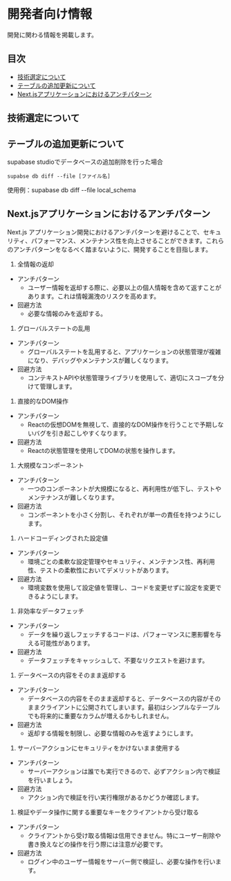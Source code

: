 # 開発者向け情報

開発に関わる情報を掲載します。

## 目次

- [技術選定について](#heading-01)
- [テーブルの追加更新について](#heading-02)
- [Next.jsアプリケーションにおけるアンチパターン](#heading-03)

<h2 id="heading-01">技術選定について</h2>

<h2 id="heading-02">テーブルの追加更新について</h2>
supabase studioでデータベースの追加削除を行った場合

```
supabse db diff --file [ファイル名]
```

使用例：supabase db diff --file local_schema

<h2 id="heading-03">Next.jsアプリケーションにおけるアンチパターン</h2>

Next.js アプリケーション開発におけるアンチパターンを避けることで、セキュリティ、パフォーマンス、メンテナンス性を向上させることができます。これらのアンチパターンをなるべく踏まないように、開発することを目指します。

1. 全情報の返却

- アンチパターン
  - ユーザー情報を返却する際に、必要以上の個人情報を含めて返すことがあります。これは情報漏洩のリスクを高めます。
- 回避方法
  - 必要な情報のみを返却する。

1. グローバルステートの乱用

- アンチパターン
  - グローバルステートを乱用すると、アプリケーションの状態管理が複雑になり、デバッグやメンテナンスが難しくなります。
- 回避方法
  - コンテキストAPIや状態管理ライブラリを使用して、適切にスコープを分けて管理します。

1. 直接的なDOM操作

- アンチパターン
  - Reactの仮想DOMを無視して、直接的なDOM操作を行うことで予期しないバグを引き起こしやすくなります。
- 回避方法
  - Reactの状態管理を使用してDOMの状態を操作します。

1. 大規模なコンポーネント

- アンチパターン
  - 一つのコンポーネントが大規模になると、再利用性が低下し、テストやメンテナンスが難しくなります。
- 回避方法
  - コンポーネントを小さく分割し、それぞれが単一の責任を持つようにします。

1. ハードコーディングされた設定値

- アンチパターン
  - 環境ごとの柔軟な設定管理やセキュリティ、メンテナンス性、再利用性、テストの柔軟性においてデメリットがあります。
- 回避方法
  - 環境変数を使用して設定値を管理し、コードを変更せずに設定を変更できるようにします。

1. 非効率なデータフェッチ

- アンチパターン
  - データを繰り返しフェッチするコードは、パフォーマンスに悪影響を与える可能性があります。
- 回避方法
  - データフェッチをキャッシュして、不要なリクエストを避けます。

1. データベースの内容をそのまま返却する

- アンチパターン
  - データベースの内容をそのまま返却すると、データベースの内容がそのままクライアントに公開されてしまいます。最初はシンプルなテーブルでも将来的に重要なカラムが増えるかもしれません。
- 回避方法
  - 返却する情報を制限し、必要な情報のみを返すようにします。

1. サーバーアクションにセキュリティをかけないまま使用する

- アンチパターン
  - サーバーアクションは誰でも実行できるので、必ずアクション内で検証を行いましょう。
- 回避方法
  - アクション内で検証を行い実行権限があるかどうか確認します。

1. 検証やデータ操作に関する重要なキーをクライアントから受け取る

- アンチパターン
  - クライアントから受け取る情報は信用できません。特にユーザー削除や書き換えなどの操作を行う際には注意が必要です。
- 回避方法
  - ログイン中のユーザー情報をサーバー側で検証し、必要な操作を行います。

